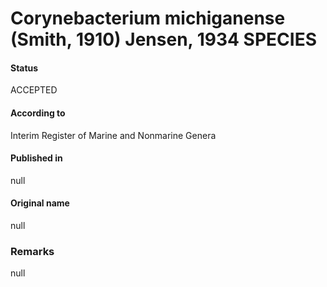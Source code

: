 # Corynebacterium michiganense (Smith, 1910) Jensen, 1934 SPECIES

#### Status
ACCEPTED

#### According to
Interim Register of Marine and Nonmarine Genera

#### Published in
null

#### Original name
null

### Remarks
null